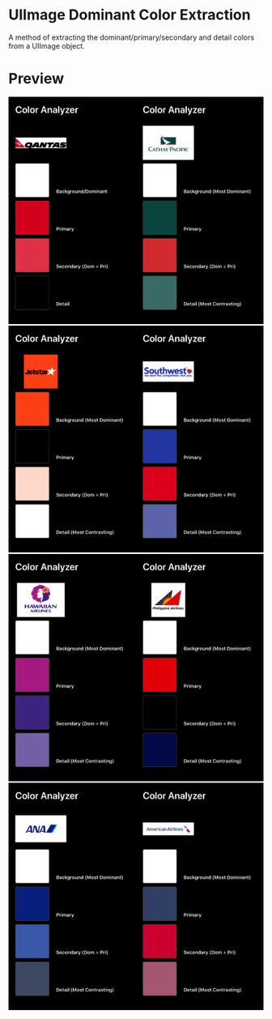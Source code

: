 # UIImage Dominant Color Extraction
A method of extracting the dominant/primary/secondary and detail colors from a UIImage object.

# Preview

<img src="./Analyzer/Screenshots/qantas.png" width="50%"/><img src="./Analyzer/Screenshots/cathay.png" width="50%"/><img src="./Analyzer/Screenshots/jetstar.png" width="50%"/><img src="./Analyzer/Screenshots/southwest.png" width="50%"/><img src="./Analyzer/Screenshots/hawaiian.png" width="50%"/><img src="./Analyzer/Screenshots/philippine.png" width="50%"/><img src="./Analyzer/Screenshots/ana.png" width="50%"/><img src="./Analyzer/Screenshots/american.png" width="50%"/>
